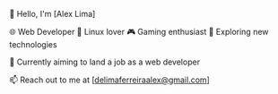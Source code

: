 👋 Hello, I'm [Alex Lima]

🌐 Web Developer
🐧 Linux lover
🎮 Gaming enthusiast
🔬 Exploring new technologies

🚀 Currently aiming to land a job as a web developer

📫 Reach out to me at [delimaferreiraalex@gmail.com]
